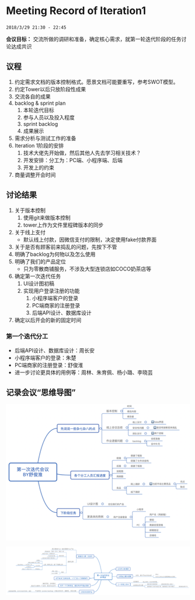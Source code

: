 # Meeting Record of Iteration1

`2018/3/29 21:30 - 22:45`

**会议目标：**
交流所做的调研和准备，确定核心需求，就第一轮迭代阶段的任务讨论达成共识

## 议程

1. 约定需求文档的版本控制格式。愿景文档可能要重写，参考SWOT模型。
2. 约定Tower以后只放阶段性成果
3. 交流各自的成果
4. backlog & sprint plan
   1. 本轮迭代目标
   2. 参与人员以及投入程度
   3. sprint backlog
   4. 成果展示
5. 需求分析与测试工作的准备
6. Iteration 1阶段的安排
   1. 技术大佬先开始做，然后其他人先去学习相关技术？
   2. 开发安排：分工为：PC端、小程序端、后端
   3. 开发上的约束
7. 商量调整开会时间



## 讨论结果

1. 关于版本控制
   1. 使用git来做版本控制
   2. tower上作为文件里程碑版本的同步
2. 关于线上支付
   - 默认线上付款，因微信支付的限制，决定使用fake付款界面
3. 关于是否有顾客前来捣乱的问题，先按下不管
4. 明确了backlog为何物以及怎么使用
5. 明确了我们的产品定位
   - 只为零散商铺服务，不涉及大型连锁店如COCO奶茶店等
6. 确定第一次迭代任务
   1. UI设计图初稿
   2. 实现用户登录注册的功能
      1. 小程序端客户的登录
      2. PC端商家的注册登录
      3. 后端API设计、数据库设计
7. 确定以后开会的新的固定时间


### 第一个迭代分工

- 后端API设计、数据库设计：周长安
- 小程序端客户的登录：朱楚
- PC端商家的注册登录：舒俊淮
- 进一步讨论更具体的用例等：周林、朱育佩、杨小璐、李晓芸


## 记录会议“思维导图”

![第一次迭代会议by舒俊淮](../img/第一次迭代会议by舒俊淮.png)

![第一次迭代会议by朱楚](../img/第一次迭代会议by朱楚.png)

